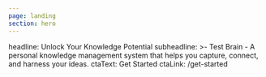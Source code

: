 ```yaml
---
page: landing
section: hero
---
```

headline: Unlock Your Knowledge Potential
subheadline: >-
  Test Brain - A personal knowledge management system that helps you capture,
  connect, and harness your ideas.
ctaText: Get Started
ctaLink: /get-started
